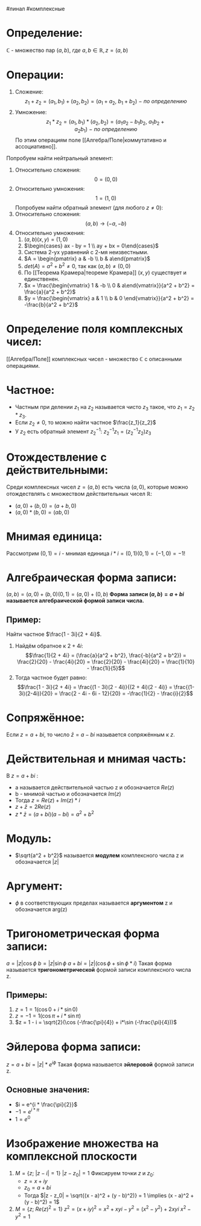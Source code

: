 #линал #комплексные 
# Определение:
$\mathbb{C}$ - множество пар $(a, b), \ где \ a, b \in \mathbb{R}, z = (a, b)$
# Операции:
1. Сложение: $$z_1 + z_2 = (a_1, b_1) + (a_2, b_2) = (a_1 + a_2,\  b_1 + b_2)\ -\ по \ определению$$
2. Умножение: $$z_1 * z_2 = (a_1, b_1) * (a_2, b_2) = (a_1a_2 - b_1b_2,\  a_1b_2 + a_2b_1) \ - \ по \ определению$$
По этим операциям поле [[Алгебра/Поле|коммутативно и ассоциативно]]. 

Попробуем найти нейтральный элемент:
1. Относительно сложения: $$0 = (0, 0)$$
2. Относительно умножения: $$1 = (1, 0)$$
Попробуем найти обратный элемент (для любого $z \neq 0$):
1. Относительно сложения: $$(a, b) \rightarrow (-a, -b)$$
2. Относительно умножения:
	1. $(a, b)(x, y) = (1, 0)$
	2. $\begin{cases} ax - by = 1 \\ ay + bx = 0\end{cases}$
	3. Система 2-ух уравнений с 2-мя неизвестными.
	4. $A = \begin{pmatrix} a & -b \\ b & a\end{pmatrix}$
	5. $det(A) = a^2 + b^2 \neq 0$, так как $(a, b) \neq (0, 0)$
	6. По [[Теорема Крамера|теореме Крамера]] $(x, y)$ существует и единственен.
	7. $x = \frac{\begin{vmatrix} 1 & -b \\ 0 & a\end{vmatrix}}{a^2 + b^2} = \frac{a}{a^2 + b^2}$
	8. $y = \frac{\begin{vmatrix} a & 1 \\ b & 0 \end{vmatrix}}{a^2 + b^2} = -\frac{b}{a^2 + b^2}$
# Определение поля комплексных чисел:
[[Алгебра/Поле]] комплексных чисел - множество $\mathbb{C}$ с описанными операциями.

# Частное:
- Частным при делении $z_1$ на $z_2$ называется чисто $z_3$ такое, что $z_1 = z_2 * z_3$.
- Если $z_2 \neq 0$, то можно найти частное $\frac{z_1}{z_2}$
- У $z_2$ есть обратный элемент $z^{-1}_2: \ z^{-1}_2 z_1 = (z^{-1}_2 z_2)z_3$

# Отождествление с действительными:
Среди комплексных чисел $z = (a, b)$ есть числа $(a, 0)$, которые можно отождествлять с множеством действительных чисел $\mathbb{R}$:
- $(a, 0) + (b, 0) = (a+b, 0)$
- $(a, 0) * (b, 0) = (ab, 0)$

# Мнимая единица:
Рассмотрим $(0, 1) = i$ - мнимая единица
$i * i = (0, 1)(0, 1) = (-1, 0) = -1!$

# Алгебраическая форма записи:
$(a, b) = (a, 0) + (b, 0)(0, 1) = (a, 0) + (0, b)$
**Форма записи $(a, b) = a + bi$ называется алгебраической формой записи числа.**

## Пример:
Найти частное $\frac{1 - 3i}{2 + 4i}$.
1. Найдём обратное к $2 + 4i$: 
	$$\frac{1}{2 + 4i} = (\frac{a}{a^2 + b^2}, \frac{-b}{a^2 + b^2}) = \frac{2}{20} - \frac{4i}{20} = \frac{2}{20} - \frac{4i}{20} = \frac{1}{10} - \frac{1i}{5}$$
2. Тогда частное будет равно:
	$$\frac{1 - 3i}{2 + 4i} = \frac{(1 - 3i)(2 - 4i)}{(2 + 4i)(2 - 4i)} = \frac{(1-3i)(2-4i)}{20} = \frac{2 - 4i - 6i - 12}{20} = -\frac{1}{2} - \frac{i}{2}$$
# Сопряжённое:
Если $z = a + bi$, то число $\bar{z} = a - bi$ называется сопряжённым к $z$.

# Действительная  и мнимая часть:
В $z = a + bi$ :
- a называется действительной частью z и обозначается $Re(z)$
- b - мнимой частью и обозначается $Im(z)$
- Тогда $z = Re(z) + Im(z) * i$
- $z + \bar{z} = 2Re(z)$
- $z * \bar{z} = (a + bi)(a - bi) = a^2 + b^2$

# Модуль:
- $\sqrt{a^2 + b^2}$ называется **модулем** комплексного числа z и обозначается $|z|$
# Аргумент:
- $\phi$ в соответствующих пределах называется **аргументом** z и обозначается arg(z)

# Тригонометрическая форма записи:
$a = |z|\cos \phi$ 
$b = |z|\sin \phi$
$a + bi = |z|(\cos \phi + \sin \phi * i)$
Такая форма называется **тригонометрической** формой записи комплексного числа z.

## Примеры:
1. $z = 1 = 1(\cos 0 + i*\sin 0)$
2. $z = -1 = 1(\cos \pi + i*\sin \pi)$
3. $z = 1 - i = \sqrt{2}(\cos (-\frac{\pi}{4}) + i*\sin (-\frac{\pi}{4}))$

# Эйлерова форма записи:
$z = a + bi = |z|*e^{i \phi}$
Такая форма называется **эйлеровой** формой записи z.

## Основные значения:
- $i = e^{i * \frac{\pi}{2}}$
- $-1 = e^{i *\pi}$
- $1 = e^{0}$
# Изображение множества на комплексной плоскости
1. $M = \{z; \ |z - i|=1 \}$
	$|z - z_0| = 1$
	Фиксируем точки $z$ и $z_0$:
	- $z = x + iy$
	- $z_0 = a + bi$
	- Тогда $|z - z_0| = \sqrt{(x - a)^2 + (y - b)^2)} = 1 \implies (x - a)^2 + (y - b)^2) = 1$
2. $M = \{ z; \ Re(z)^2 = 1\}$
	$z^2 = (x + iy)^2 = x^2 + xyi - y^2 = (x^2 - y^2) + 2xyi$
	$x^2 - y^2 = 1$